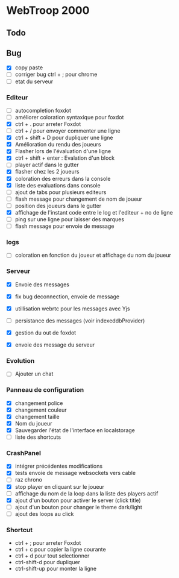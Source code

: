 # WebTroop 2000

## Todo

## Bug
- [X] copy paste
- [ ] corriger bug ctrl + ; pour chrome
- [ ] etat du serveur 

### Editeur
- [ ] autocompletion foxdot
- [ ] améliorer coloration syntaxique pour foxdot
- [X] ctrl + . pour arreter Foxdot
- [ ] ctrl + / pour envoyer commenter une ligne
- [X] ctrl + shift + D pour dupliquer une ligne
- [X] Amélioration du rendu des joueurs
- [X] Flasher lors de l'évaluation d'une ligne
- [X] ctrl + shift + enter : Evalation d'un block
- [ ] player actif dans le gutter
- [X] flasher chez les 2 joueurs
- [X] coloration des erreurs dans la console
- [X] liste des evaluations dans console
- [ ] ajout de tabs pour plusieurs editeurs
- [ ] flash message pour changement de nom de joueur
- [ ] position des joueurs dans le gutter
- [X] affichage de l'instant code entre le log et l'editeur + no de ligne 
- [ ] ping sur une ligne pour laisser des marques 
- [ ] flash message pour envoie de message

### logs
- [ ] coloration en fonction du joueur et affichage du nom du joueur

### Serveur
- [X] Envoie des messages 
- [X] fix bug deconnection, envoie de message
- [X] utillisation webrtc pour les messages avec Yjs
- [ ] persistance des messages (voir indexeddbProvider)
- [X] gestion du out de foxdot
- [X] envoie des message du serveur


### Evolution
- [ ] Ajouter un chat

### Panneau de configuration
- [X] changement police
- [X] changement couleur
- [X] changement taille
- [X] Nom du joueur
- [X] Sauvegarder l'état de l'interface en localstorage
- [ ] liste des shortcuts

### CrashPanel
- [X] intégrer précédentes modifications
- [X] tests envoie de message websockets vers cable
- [ ] raz chrono
- [X] stop player en cliquant sur le joueur
- [ ] affichage du nom de la loop dans la liste des players actif
- [X] ajout d'un bouton pour activer le server (click title)
- [ ] ajout d'un bouton pour changer le theme dark/light
- [ ] ajout des loops au click

### Shortcut
- ctrl + ; pour arreter Foxdot
- ctrl + c pour copier la ligne courante
- ctrl + d pour tout selectionner
- ctrl-shift-d pour dupliquer
- ctrl-shift-up pour monter la ligne
